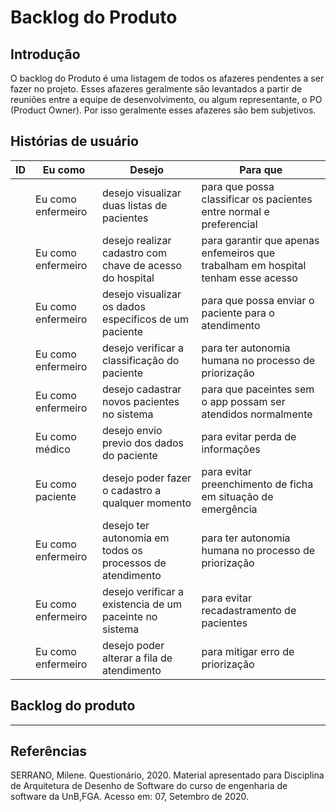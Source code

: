 # Backlog do Produto

## Introdução

O backlog do Produto é uma listagem de todos os afazeres pendentes a ser fazer no projeto. Esses afazeres geralmente são levantados a partir de reuniões entre a equipe de desenvolvimento, ou algum representante, o PO (Product Owner). Por isso geralmente esses afazeres são bem subjetivos.

## Histórias de usuário

 ID | Eu como | Desejo | Para que
----|---------|------|------|
 | | Eu como enfermeiro |desejo visualizar duas listas de pacientes | para que possa classificar os pacientes entre normal e preferencial |
| |Eu como enfermeiro | desejo realizar cadastro com chave de acesso do hospital | para garantir que apenas enfemeiros que trabalham em hospital tenham esse acesso |
| | Eu como enfermeiro | desejo visualizar os dados específicos de um paciente | para que possa enviar o paciente para o atendimento |
| |Eu como enfermeiro |desejo verificar a classificação do paciente| para ter autonomia humana no processo de priorização |
| |Eu como enfermeiro | desejo cadastrar novos pacientes no sistema | para que paceintes sem o app possam ser atendidos normalmente |
| |Eu como médico | desejo envio previo dos dados do paciente | para evitar perda de informações
| |Eu como paciente | desejo poder fazer o cadastro a qualquer momento | para evitar preenchimento de ficha em situação de emergência |
| |Eu como enfermeiro | desejo ter autonomia em todos os processos de atendimento | para ter autonomia humana no processo de priorização |
| | Eu como enfermeiro | desejo verificar a existencia de um paceinte no sistema | para evitar recadastramento de pacientes | 
| |Eu como enfermeiro | desejo poder alterar a fila de atendimento | para mitigar erro de priorização|

## Backlog do produto

---
## Referências

SERRANO, Milene. Questionário, 2020. Material apresentado para Disciplina de Arquitetura de Desenho de Software do curso de engenharia de software da UnB,FGA. Acesso em: 07, Setembro de 2020.